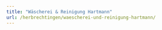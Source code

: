 ```yaml
---
title: "Wäscherei & Reinigung Hartmann"
url: /herbrechtingen/waescherei-und-reinigung-hartmann/
---
```


